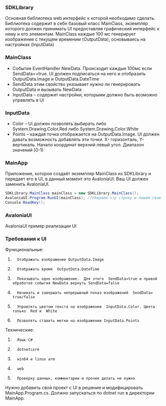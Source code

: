 ### SDKLibrary
Основная библиотека web интерфейс к которой необходимо сделать.
Библиотека содержит в себе базовый класс MainClass, экземпляр которого должен принимать UI предоставляя графический интерфейс к нему и его элементам. MainClass каждые 100 мс генерирует изображение с текущем временим (OutputData), основываясь на настройках (InputData)

### MainClass
+ Событие EventHandler<OutputData> NewData. Происходит каждые 100мс если SendData==true. UI должен подписаться на него и отобразить OutputData.Image и OutputData.DateTime
+ SendData этим свойство указывает нужно ли генерировать OutputData и вызывать NewData
+ InputData – содержит настройки, которыми должно быть возможно управлять в UI

### InputData

+ Color – Ui должен позволять выбирать либо System.Drawing.Color.Red либо System.Drawing.Color.White
+ Points – каждая точка отображается на OutputData.Image. UI должен давать возможность добавлять эти точки. X- горизонталь, Y- вертикаль. Начало координат верхний левый угол. Диапазон значений [0-1)
 
### MainApp

Приложение, которое создаёт экземпляр MainClass из SDKLibrary и передает его в UI, в данный момент это AvaloniaUI. Ваш UI должен заменить AvaloniaUI.
```C#
SDKLibrary.MainClass mainClass = new SDKLibrary.MainClass();
AvaloniaUI.Program.RunUI(mainClass); //Убираем эту строку и пишем свою инициализацию UI
Console.ReadKey();
```

### AvaloniaUI
AvaloniaUI пример реализации UI
 
### Требования к UI
Функциональные:
1.       Отображать изображение OutputData.Image
2.       Отображать время  OutputData.DateTime
3.       Показывать одно изображение.  Для этого  SendData=true и привой обработке события NewData вернуть SendData=false
4.       Начинать и завершать непрерывный показ изображений  SendData= true/false
5.       Управлять цветом текста на изображении  InputData.Сolor. Цвета только  Red и  White
6.       Позволять ставить метки на изображении InputData.Points
Технические:
1.       Язык C#
2.       dotnetcore
3.       win64 и linux arm
4.       web
5.       Проверку данных, комментарии и прочее делать не нужно
 
Нужно добавить свой проект с UI в решение и модифицировать  MainApp.Program.cs. Должно запускаться по dotnet run в директории MainApp.   
 

